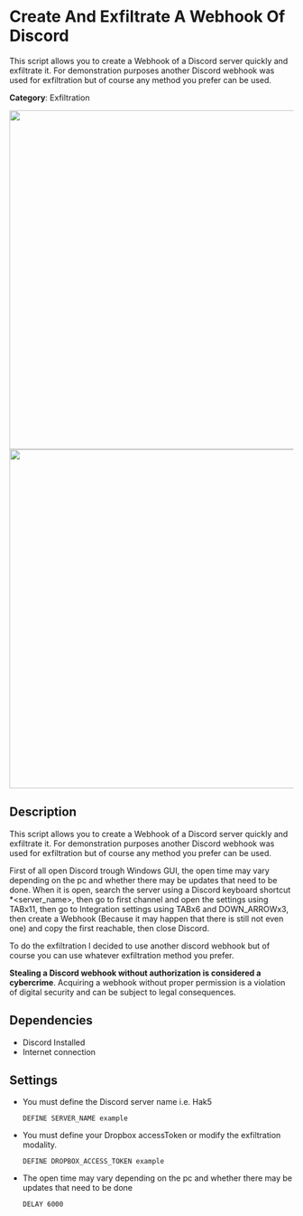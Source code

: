 # Create And Exfiltrate A Webhook Of Discord

This script allows you to create a Webhook of a Discord server quickly and exfiltrate it. For demonstration purposes another Discord webhook was used for exfiltration but of course any method you prefer can be used.

**Category**: Exfiltration

<div align=center>

<img src="https://github.com/aleff-github/my-flipper-shits/blob/main/img/logo-repository-2_0.gif" width="600" /><br><img src="https://github.com/aleff-github/my-flipper-shits/blob/main/img/DISCLAIMER.png" width="600" />

</div>

## Description

This script allows you to create a Webhook of a Discord server quickly and exfiltrate it. For demonstration purposes another Discord webhook was used for exfiltration but of course any method you prefer can be used.

First of all open Discord trough Windows GUI, the open time may vary depending on the pc and whether there may be updates that need to be done. When it is open, search the server using a Discord keyboard shortcut *\<server_name>, then go to first channel and open the settings using TABx11, then go to Integration settings using TABx6 and DOWN_ARROWx3, then create a Webhook (Because it may happen that there is still not even one) and copy the first reachable, then close Discord.

To do the exfiltration I decided to use another discord webhook but of course you can use whatever exfiltration method you prefer.

**Stealing a Discord webhook without authorization is considered a cybercrime**. Acquiring a webhook without proper permission is a violation of digital security and can be subject to legal consequences.

## Dependencies

* Discord Installed
* Internet connection

## Settings

- You must define the Discord server name i.e. Hak5

    `DEFINE SERVER_NAME example`

- You must define your Dropbox accessToken or modify the exfiltration modality.

    `DEFINE DROPBOX_ACCESS_TOKEN example`

- The open time may vary depending on the pc and whether there may be updates that need to be done
    
    `DELAY 6000`